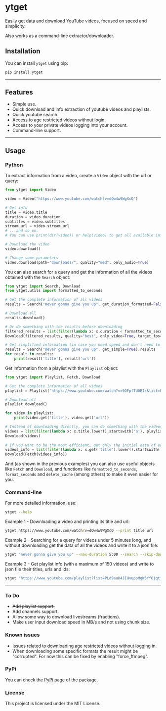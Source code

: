 # ytget

Easily get data and download YouTube videos, focused on speed and simplicity.

Also works as a command-line extractor/downloader.

## Installation

You can install `ytget` using pip:

```bash
pip install ytget
```
---
## Features

- Simple use.
- Quick download and info extraction of youtube videos and playlists.
- Quick youtube search.
- Access to age restricted videos without login.
- Access to your private videos logging into your account.
- Command-line support.
---
## Usage

### Python

To extract information from a video, create a `Video` object with the url or query:
```python
from ytget import Video

video = Video("https://www.youtube.com/watch?v=dQw4w9WgXcQ")

# Get info
title = video.title
duration = video.duration
subtitles = video.subtitles
stream_url = video.stream_url
# ...and so on. 
# You can use print(dir(video)) or help(video) to get all available info and parameters.

# Download the video
video.download()

# Change some parameters
video.download(path="downloads/", quality="med", only_audio=True)
```

You can also search for a query and get the information of all the videos obtained with the `Search` object:
```python
from ytget import Search, Download
from ytget.utils import formatted_to_seconds

# Get the complete information of all videos
results = Search("never gonna give you up", get_duration_formatted=False).results

# Download all
results.download()

# Or do something with the results before downloading
filtered_results = list(filter(lambda x: x.duration < formatted_to_seconds('3:00'), results))
Download(filtered_results, quality="best", only_video=True, target_fps=30)

# Get simplified information (in case you need speed and don't need to download/get the stream urls)
results = Search("never gonna give you up", get_simple=True).results
for result in results:
    print(result['title'], result['url'])
```

Get information from a playlist with the `Playlist` object:
```python
from ytget import Playlist, Fetch, Download

# Get the complete information of all videos
playlist = Playlist("https://www.youtube.com/watch?v=9OFpfTd0EIs&list=PLd9auH4JIHvupoMgW5YfOjqtj6Lih0MKw")

# Download all
playlist.download()

for video in playlist:
    print(video.get('title'), video.get('url'))

# Instead of downloading directly, you can do something with the videos before
videos = list(filter(lambda x: x.title.lower().startswith('a'), playlist.videos))
Download(videos)
        
# If you want to be the most efficient, get only the initial data of each video
videos_info = list(filter(lambda x: x.get('title').lower().startswith('b'), playlist.videos_info))
Download(Fetch(videos_info))
```

And (as shown in the previous examples) you can also use useful objects like `Fetch` and `Download`, and functions like `formatted_to_seconds`, `format_seconds` and `delete_cache` (among others) to make it even easier for you.

### Command-line
For more detailed information, use:
```bash
ytget --help
```

Example 1 - Downloading a video and printing its title and url:
```bash
ytget https://www.youtube.com/watch?v=dQw4w9WgXcQ --print title url
```

Example 2 - Searching for a query for videos under 5 minutes long, and without downloading get the data of all the videos and write it to a json file:
```bash
ytget "never gonna give you up" --max-duration 5:00 --search --skip-download --print all --write-to-json
```

Example 3 - Get playlist info (with a maximum of 150 videos) and write to json file their titles, urls and ids:
```bash
ytget "https://www.youtube.com/playlist?list=PLd9auH4JIHvupoMgW5YfOjqtj6Lih0MKw" --max-length 150 --print title url video_id --skip-download --write-to-json
```
---
### To Do
- ~~Add playlist support.~~
- Add channels support.
- Allow some way to download livestreams (fractions).
- Make user input download speed in MB/s and not using chunk size.

### Known issues
- Issues related to downloading age restricted videos without logging in.
- When downloading some specific formats the result might be "corrupted". For now this can be fixed by enabling "force_ffmpeg".

### PyPi

You can check the [PyPi](https://pypi.org/project/ytget) page of the package.

### License

This project is licensed under the MIT License.
